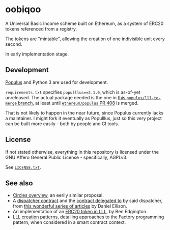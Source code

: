 # oobiqoo

A Universal Basic Income scheme built on Ethereum, as a system of ERC20
tokens referenced from a registry.

The tokens are "mintable", allowing the creation of one indivisible
unit every second.

In early implementation stage.


## Development

[Populus](https://github.com/ethereum/populus/) and Python 3 are used for
development.

`requirements.txt` specifies `populllus==2.1.0`, which is as-of-yet
unreleased. The actual package needed is the one in [this
`populus/lll-to-merge` branch][populllus], at least until
[`ethereum/populus` PR 408][populus-pr408] is merged.

That is not likely to happen in the near future, since Populus currently
lacks a maintainer. I might fork it eventually as Populllus, just so this
very project can be built more easily - both by people and CI tools.

[populllus]: https://github.com/veox/populus/tree/lll-to-merge
[populus-pr408]: https://github.com/ethereum/populus/pull/408


## License

If not stated otherwise, everything in this repository is licensed under the
GNU Affero General Public License - specifically, AGPLv3.

See [`LICENSE.txt`](LICENSE.txt).


## See also

* [Circles overview][circles], an eerily similar proposal.
* A [dispatcher contract][dispatcher] and the [contract delegated to][dispatch-to]
  by said dispatcher, from [this wonderful series of articles][resurrection] by
  Daniel Ellison.
* An implementation of an [ERC20 token in LLL][erc20-lll], by Ben Edgington.
* [LLL creation patterns][lll-creation], detailing approaches to the Factory
  programming pattern, when considered in a smart contract context.

[circles]: https://github.com/CirclesUBI/docs/blob/master/Circles.md
[dispatch-to]: https://github.com/zigguratt/lll-dispatcher/blob/master/src/arithmetic.lll
[dispatcher]: https://github.com/zigguratt/lll-dispatcher/blob/master/src/dispatcher.lll
[resurrection]: http://blog.syrinx.net/the-resurrection-of-lll-part-1/
[erc20-lll]: https://github.com/benjaminion/LLL_erc20
[lll-creation]: https://gitlab.com/veox/lll-creation-patterns/blob/master/contracts/README.md
